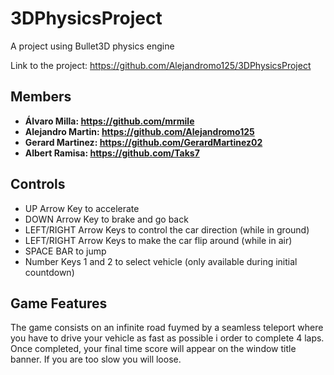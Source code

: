 # 3DPhysicsProject
 A project using Bullet3D physics engine

Link to the project: https://github.com/Alejandromo125/3DPhysicsProject

## Members
* **Álvaro Milla: https://github.com/mrmile**
* **Alejandro Martin: https://github.com/Alejandromo125**
* **Gerard Martinez: https://github.com/GerardMartinez02**
* **Albert Ramisa: https://github.com/Taks7**
 
## Controls

* UP Arrow Key to accelerate
* DOWN Arrow Key to brake and go back
* LEFT/RIGHT Arrow Keys to control the car direction (while in ground)
* LEFT/RIGHT Arrow Keys to make the car flip around (while in air)
* SPACE BAR to jump
* Number Keys 1 and 2 to select vehicle (only available during initial countdown)

## Game Features
The game consists on an infinite road fuymed by a seamless teleport where you have to drive your vehicle as fast as possible i order to complete 4 laps.
Once completed, your final time score will appear on the window title banner. If you are too slow you will loose.
